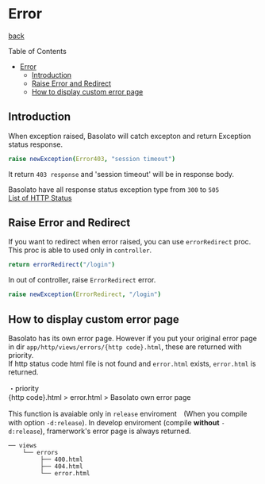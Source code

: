 Error
===
[back](../../README.md)

Table of Contents

<!--ts-->
   * [Error](#error)
      * [Introduction](#introduction)
      * [Raise Error and Redirect](#raise-error-and-redirect)
      * [How to display custom error page](#how-to-display-custom-error-page)

<!-- Added by: root, at: Mon Apr 19 05:12:08 UTC 2021 -->

<!--te-->

## Introduction
When exception raised, Basolato will catch excepton and return Exception status response.  

```nim
raise newException(Error403, "session timeout")
```
It return `403 response` and 'session timeout' will be in response body.

Basolato have all response status exception type from `300` to `505`  
[List of HTTP Status](https://nim-lang.org/docs/httpcore.html#10)


## Raise Error and Redirect
If you want to redirect when error raised, you can use `errorRedirect` proc.  
This proc is able to used only in `controller`.

```nim
return errorRedirect("/login")
```

In out of controller, raise `ErrorRedirect` error.
```nim
raise newException(ErrorRedirect, "/login")
```

## How to display custom error page
Basolato has its own error page. However if you put your original error page in dir `app/http/views/errors/{http code}.html`, these are returned with priority.  
If http status code html file is not found and `error.html` exists, `error.html` is returned.

・priority  
{http code}.html > error.html > Basolato own error page

This function is avaiable only in `release` enviroment　(When you compile with option `-d:release`).
In develop enviroment (compile **without** `-d:release`), framerwork's error page is always returned.

```
── views
    └── errors
         ├── 400.html
         ├── 404.html
         └── error.html
```
